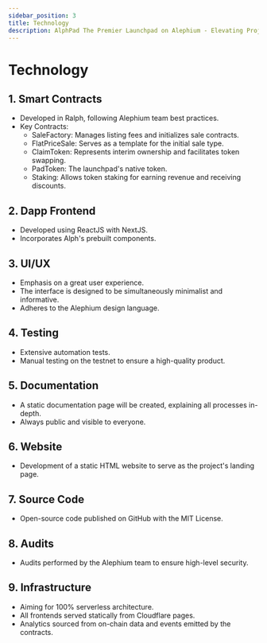 ```yaml
---
sidebar_position: 3
title: Technology
description: AlphPad The Premier Launchpad on Alephium - Elevating Projects to New Heights!
---
```


# Technology

## 1. **Smart Contracts**
   - Developed in Ralph, following Alephium team best practices.
   - Key Contracts:
     - SaleFactory: Manages listing fees and initializes sale contracts.
     - FlatPriceSale: Serves as a template for the initial sale type.
     - ClaimToken: Represents interim ownership and facilitates token swapping.
     - PadToken: The launchpad's native token.
     - Staking: Allows token staking for earning revenue and receiving discounts.

## 2. **Dapp Frontend**
   - Developed using ReactJS with NextJS.
   - Incorporates Alph's prebuilt components.

## 3. **UI/UX**
   - Emphasis on a great user experience.
   - The interface is designed to be simultaneously minimalist and informative.
   - Adheres to the Alephium design language.

## 4. **Testing**
   - Extensive automation tests.
   - Manual testing on the testnet to ensure a high-quality product.

## 5. **Documentation**
   - A static documentation page will be created, explaining all processes in-depth.
   - Always public and visible to everyone.

## 6. **Website**
   - Development of a static HTML website to serve as the project's landing page.

## 7. **Source Code**
   - Open-source code published on GitHub with the MIT License.

## 8. **Audits**
   - Audits performed by the Alephium team to ensure high-level security.

## 9. **Infrastructure**
   - Aiming for 100% serverless architecture.
   - All frontends served statically from Cloudflare pages.
   - Analytics sourced from on-chain data and events emitted by the contracts.

